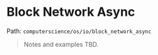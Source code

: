 # Block Network Async

Path: `computerscience/os/io/block_network_async`

> Notes and examples TBD.
